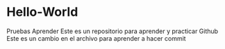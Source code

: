 # Hello-World
Pruebas Aprender
Este es un repositorio para aprender y practicar Github
Este es un cambio en el archivo para aprender a hacer commit
